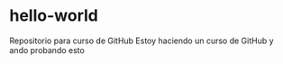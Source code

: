 # hello-world
Repositorio para curso de GitHub
Estoy haciendo un curso de GitHub y ando probando esto

